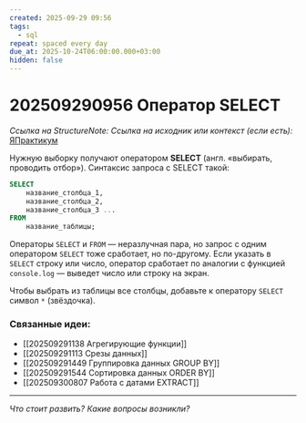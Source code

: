 ```yaml
---
created: 2025-09-29 09:56
tags:
  - sql
repeat: spaced every day
due_at: 2025-10-24T06:00:00.000+03:00
hidden: false
---
```

# 202509290956 Оператор SELECT

*Ссылка на StructureNote:* 
*Ссылка на исходник или контекст (если есть):*  [ЯПрактикум](https://practicum.yandex.ru/learn/backend-nodejs/courses/a4214ab0-2146-4152-b90e-651bf4c7ca5e/sprints/564244/topics/1b53ba64-4733-4307-b1cd-4bdadedf0af9/lessons/53d48a4b-d372-4cbc-b362-64bc472a1f6b/)

Нужную выборку получают оператором **SELECT** (англ. «выбирать, проводить отбор»). Синтаксис запроса с SELECT такой:

```SQL
SELECT 
    название_столбца_1,
    название_столбца_2,
    название_столбца_3 ...  
FROM 
    название_таблицы;

```

Операторы `SELECT` и `FROM` — неразлучная пара, но запрос с одним оператором `SELECT` тоже сработает, но по-другому. Если указать в `SELECT` строку или число, оператор сработает по аналогии с функцией `console.log` — выведет число или строку на экран.

Чтобы выбрать из таблицы все столбцы, добавьте к оператору `SELECT` символ `*` (звёздочка).

### Связанные идеи:

* [[202509291138 Агрегирующие функции]]
* [[202509291113 Срезы данных]]
* [[202509291449 Группировка данных GROUP BY]]
* [[202509291544 Сортировка данных ORDER BY]]
* [[202509300807 Работа с датами EXTRACT]]
---

*Что стоит развить? Какие вопросы возникли?*
